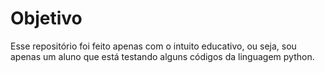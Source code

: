 # Objetivo
Esse repositório foi feito apenas com o intuito educativo, ou seja, sou apenas um aluno que está testando alguns códigos da linguagem python.